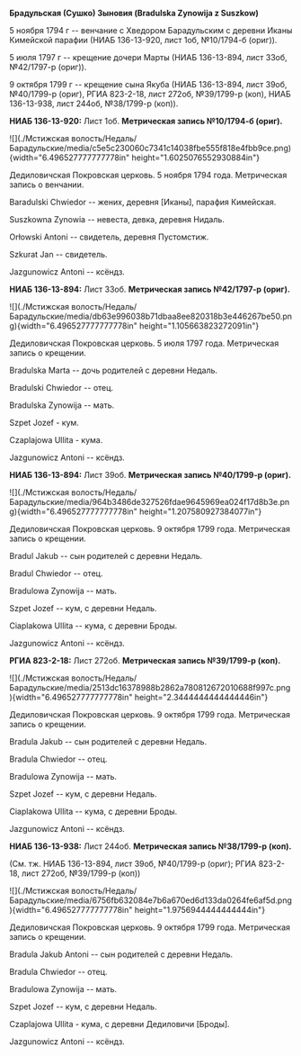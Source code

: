 **Брадульская (Сушко) Зыновия (Bradulska Zynowija z Suszkow)**

5 ноября 1794 г -- венчание с Хведором Барадульским с деревни Иканы
Кимейской парафии (НИАБ 136-13-920, лист 1об, №10/1794-б (ориг)).

5 июля 1797 г -- крещение дочери Марты (НИАБ 136-13-894, лист 33об,
№42/1797-р (ориг)).

9 октября 1799 г -- крещение сына Якуба (НИАБ 136-13-894, лист 39об,
№40/1799-р (ориг), РГИА 823-2-18, лист 272об, №39/1799-р (коп), НИАБ
136-13-938, лист 244об, №38/1799-р (коп)).

**НИАБ 136-13-920:** Лист 1об. **Метрическая запись №10/1794-б (ориг).**

![](./Мстижская волость/Недаль/Барадульские/media/c5e5c230060c7341c14038fbe555f818e4fbb9ce.png){width="6.496527777777778in"
height="1.6025076552930884in"}

Дедиловичская Покровская церковь. 5 ноября 1794 года. Метрическая запись
о венчании.

Baradulski Chwiedor -- жених, деревня \[Иканы\], парафия Кимейская.

Suszkowna Zynowia -- невеста, девка, деревня Нидаль.

Orłowski Antoni -- свидетель, деревня Пустомстиж.

Szkurat Jan -- свидетель.

Jazgunowicz Antoni -- ксёндз.

**НИАБ 136-13-894:** Лист 33об. **Метрическая запись №42/1797-р
(ориг).**

![](./Мстижская волость/Недаль/Барадульские/media/db63e996038b71dbaa8ee820318b3e446267be50.png){width="6.496527777777778in"
height="1.105663823272091in"}

Дедиловичская Покровская церковь. 5 июля 1797 года. Метрическая запись о
крещении.

Bradulska Marta -- дочь родителей с деревни Недаль.

Bradulski Chwiedor -- отец.

Bradulska Zynowija -- мать.

Szpet Jozef - кум.

Czaplajowa Ullita - кума.

Jazgunowicz Antoni -- ксёндз.

**НИАБ 136-13-894:** Лист 39об. **Метрическая запись №40/1799-р
(ориг).**

![](./Мстижская волость/Недаль/Барадульские/media/964b3486de327526fdae9645969ea024f17d8b3e.png){width="6.496527777777778in"
height="1.207580927384077in"}

Дедиловичская Покровская церковь. 9 октября 1799 года. Метрическая
запись о крещении.

Bradul Jakub -- сын родителей с деревни Недаль.

Bradul Chwiedor -- отец.

Bradulowa Zynowija -- мать.

Szpet Jozef -- кум, с деревни Недаль.

Ciaplakowa Ullita -- кума, с деревни Броды.

Jazgunowicz Antoni -- ксёндз.

**РГИА 823-2-18:** Лист 272об. **Метрическая запись №39/1799-р (коп).**

![](./Мстижская волость/Недаль/Барадульские/media/2513dc16378988b2862a780812672010688f997c.png){width="6.496527777777778in"
height="2.3444444444444446in"}

Дедиловичская Покровская церковь. 9 октября 1799 года. Метрическая
запись о крещении.

Bradula Jakub -- сын родителей с деревни Недаль.

Bradula Chwiedor -- отец.

Bradulowa Zynowija -- мать.

Szpet Jozef -- кум, с деревни Недаль.

Ciaplakowa Ullita -- кума, с деревни Броды.

Jazgunowicz Antoni -- ксёндз.

**НИАБ 136-13-938:** Лист 244об. **Метрическая запись №38/1799-р
(коп).**

(См. тж. НИАБ 136-13-894, лист 39об, №40/1799-р (ориг); РГИА 823-2-18,
лист 272об, №39/1799-р (коп))

![](./Мстижская волость/Недаль/Барадульские/media/6756fb632084e7b6a670ed6d133da0264fe6af5d.png){width="6.496527777777778in"
height="1.9756944444444444in"}

Дедиловичская Покровская церковь. 9 октября 1799 года. Метрическая
запись о крещении.

Bradula Jakub Antoni -- сын родителей с деревни Недаль.

Bradula Chwiedor -- отец.

Bradulowa Zynowija -- мать.

Szpet Jozef -- кум, с деревни Недаль.

Czaplajowa Ullita - кума, с деревни Дедиловичи \[Броды\].

Jazgunowicz Antoni -- ксёндз.
